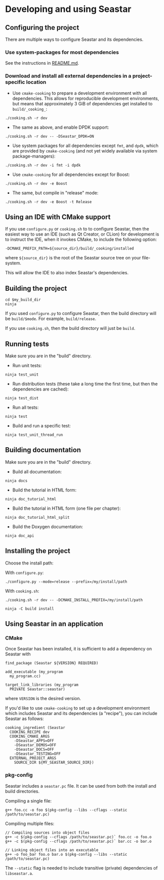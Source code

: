 # Developing and using Seastar

## Configuring the project

There are multiple ways to configure Seastar and its dependencies.

### Use system-packages for most dependencies

See the instructions in [README.md](./README.md).

### Download and install all external dependencies in a project-specific location

- Use `cmake-cooking` to prepare a development environment with all dependencies.  This allows for reproducible development environments, but means that approximately 3 GiB of dependencies get installed to `build/_cooking_`:

```
./cooking.sh -r dev
```

- The same as above, and enable DPDK support:

```
./cooking.sh -r dev -- -DSeastar_DPDK=ON
```

- Use system packages for all dependencies except `fmt`, and `dpdk`, which are provided by `cmake-cooking` (and not yet widely available via system package-managers):

```
./cooking.sh -r dev -i fmt -i dpdk
```

- Use `cmake-cooking` for all dependencies except for Boost:

```
./cooking.sh -r dev -e Boost
```

- The same, but compile in "release" mode:

```
./cooking.sh -r dev -e Boost -t Release
```

## Using an IDE with CMake support

If you use `configure.py` or `cooking.sh` to to configure Seastar, then the easiest way to use an IDE (such as Qt Creator, or CLion) for development is to instruct the IDE, when it invokes CMake, to include the following option:

```
-DCMAKE_PREFIX_PATH=${source_dir}/build/_cooking/installed
```

where `${source_dir}` is the root of the Seastar source tree on your file-system.

This will allow the IDE to also index Seastar's dependencies.

## Building the project

```
cd $my_build_dir
ninja
```

If you used `configure.py` to configure Seastar, then the build directory will be `build/$mode`. For example, `build/release`.

If you use `cooking.sh`, then the build directory will just be `build`.

## Running tests

Make sure you are in the "build" directory.

- Run unit tests:

```
ninja test_unit
```

- Run distribution tests (these take a long time the first time, but then the dependencies are cached):

```
ninja test_dist
```

- Run all tests:

```
ninja test
```

- Build and run a specific test:

```
ninja test_unit_thread_run
```


## Building documentation

Make sure you are in the "build" directory.

- Build all documentation:

```
ninja docs
```

- Build the tutorial in HTML form:

```
ninja doc_tutorial_html
```

- Build the tutorial in HTML form (one file per chapter):

```
ninja doc_tutorial_html_split
```

- Build the Doxygen documentation:

```
ninja doc_api
```

## Installing the project

Choose the install path:

With `configure.py`:

```
./configure.py --mode=release --prefix=/my/install/path
```

With `cooking.sh`:

```
./cooking.sh -r dev -- -DCMAKE_INSTALL_PREFIX=/my/install/path
```

```
ninja -C build install
```

## Using Seastar in an application

### CMake

Once Seastar has been installed, it is sufficient to add a dependency on Seastar with

```
find_package (Seastar ${VERSION} REQUIRED)

add_executable (my_program
  my_program.cc)
  
target_link_libraries (my_program
  PRIVATE Seastar::seastar)
```

where `VERSION` is the desired version.

If you'd like to use `cmake-cooking` to set up a development environment which includes Seastar and its dependencies (a "recipe"), you can include Seastar as follows:

```
cooking_ingredient (Seastar
  COOKING_RECIPE dev
  COOKING_CMAKE_ARGS
    -DSeastar_APPS=OFF
    -DSeastar_DEMOS=OFF
    -DSeastar_DOCS=OFF
    -DSeastar_TESTING=OFF
  EXTERNAL_PROJECT_ARGS
    SOURCE_DIR ${MY_SEASTAR_SOURCE_DIR})
```

### pkg-config

Seastar includes a `seastar.pc` file. It can be used from both the
install and build directories.

Compiling a single file:
```
g++ foo.cc -o foo $(pkg-config --libs --cflags --static /path/to/seastar.pc)
```

Compiling multiple files:
```
// Compiling sources into object files
g++ -c $(pkg-config --cflags /path/to/seastar.pc)` foo.cc -o foo.o
g++ -c $(pkg-config --cflags /path/to/seastar.pc)` bar.cc -o bar.o

// Linking object files into an executable
g++ -o foo_bar foo.o bar.o $(pkg-config --libs --static /path/to/seastar.pc)
```

The `--static` flag is needed to include transitive (private) dependencies of `libseastar.a`.
